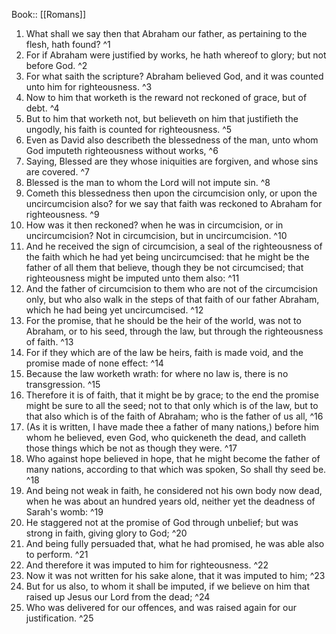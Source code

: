  Book:: [[Romans]]
 1. What shall we say then that Abraham our father, as pertaining to the flesh, hath found? ^1
 2. For if Abraham were justified by works, he hath whereof to glory; but not before God. ^2
 3. For what saith the scripture? Abraham believed God, and it was counted unto him for righteousness. ^3
 4. Now to him that worketh is the reward not reckoned of grace, but of debt. ^4
 5. But to him that worketh not, but believeth on him that justifieth the ungodly, his faith is counted for righteousness. ^5
 6. Even as David also describeth the blessedness of the man, unto whom God imputeth righteousness without works, ^6
 7. Saying, Blessed are they whose iniquities are forgiven, and whose sins are covered. ^7
 8. Blessed is the man to whom the Lord will not impute sin. ^8
 9. Cometh this blessedness then upon the circumcision only, or upon the uncircumcision also? for we say that faith was reckoned to Abraham for righteousness. ^9
 10. How was it then reckoned? when he was in circumcision, or in uncircumcision? Not in circumcision, but in uncircumcision. ^10
 11. And he received the sign of circumcision, a seal of the righteousness of the faith which he had yet being uncircumcised: that he might be the father of all them that believe, though they be not circumcised; that righteousness might be imputed unto them also: ^11
 12. And the father of circumcision to them who are not of the circumcision only, but who also walk in the steps of that faith of our father Abraham, which he had being yet uncircumcised. ^12
 13. For the promise, that he should be the heir of the world, was not to Abraham, or to his seed, through the law, but through the righteousness of faith. ^13
 14. For if they which are of the law be heirs, faith is made void, and the promise made of none effect: ^14
 15. Because the law worketh wrath: for where no law is, there is no transgression. ^15
 16. Therefore it is of faith, that it might be by grace; to the end the promise might be sure to all the seed; not to that only which is of the law, but to that also which is of the faith of Abraham; who is the father of us all, ^16
 17. (As it is written, I have made thee a father of many nations,) before him whom he believed, even God, who quickeneth the dead, and calleth those things which be not as though they were. ^17
 18. Who against hope believed in hope, that he might become the father of many nations, according to that which was spoken, So shall thy seed be. ^18
 19. And being not weak in faith, he considered not his own body now dead, when he was about an hundred years old, neither yet the deadness of Sarah's womb: ^19
 20. He staggered not at the promise of God through unbelief; but was strong in faith, giving glory to God; ^20
 21. And being fully persuaded that, what he had promised, he was able also to perform. ^21
 22. And therefore it was imputed to him for righteousness. ^22
 23. Now it was not written for his sake alone, that it was imputed to him; ^23
 24. But for us also, to whom it shall be imputed, if we believe on him that raised up Jesus our Lord from the dead; ^24
 25. Who was delivered for our offences, and was raised again for our justification. ^25
